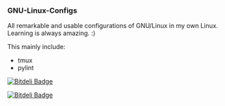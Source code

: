 ### GNU-Linux-Configs
All remarkable and usable configurations of GNU/Linux in my own Linux.   
Learning is always amazing. :)

This mainly include:
* tmux
* pylint

[![Bitdeli Badge](https://d2weczhvl823v0.cloudfront.net/andyxning/gnu-linux-configs/trend.png)](https://bitdeli.com/free "Bitdeli Badge")



[![Bitdeli Badge](https://d2weczhvl823v0.cloudfront.net/andyxning/gnu-linux-configs/trend.png)](https://bitdeli.com/free "Bitdeli Badge")

